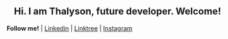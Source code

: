 <h2 align="center"> Hi.
I am Thalyson, future developer.
Welcome! </h1>



**Follow me!** 
| [Linkedin](https://www.linkedin.com/in/thalysonalmeida/) 
| [Linktree](https://linktr.ee/ThalysonAlmeida)
| [Instagram](https://www.instagram.com/thalyson.alm/)
